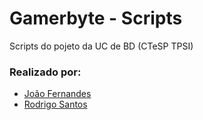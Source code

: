 # Gamerbyte - Scripts
Scripts do pojeto da UC de BD (CTeSP TPSI)
### Realizado por:
- [João Fernandes](https://github.com/JoaoFernandes02)
- [Rodrigo Santos](https://github.com/rodrigosantos003)
